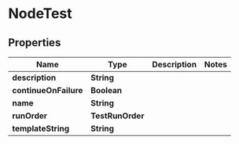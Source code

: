 

# NodeTest


## Properties

| Name | Type | Description | Notes |
|------------ | ------------- | ------------- | -------------|
|**description** | **String** |  |  |
|**continueOnFailure** | **Boolean** |  |  |
|**name** | **String** |  |  |
|**runOrder** | **TestRunOrder** |  |  |
|**templateString** | **String** |  |  |



